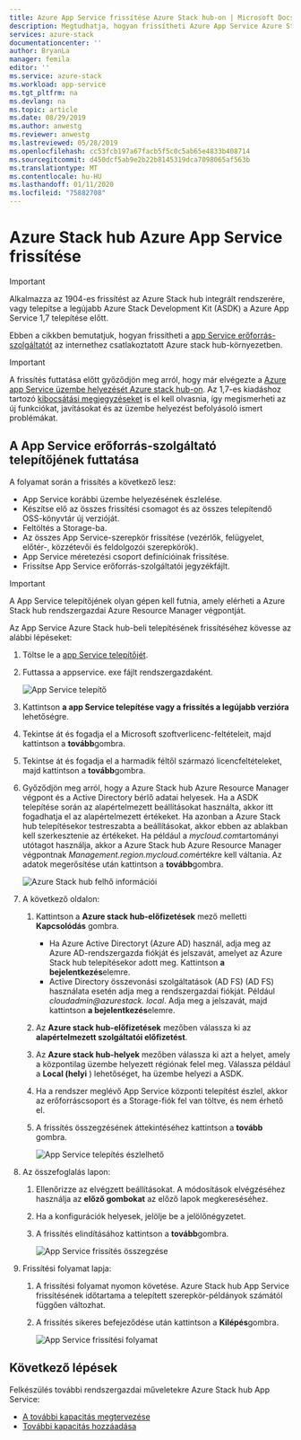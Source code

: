 ```yaml
---
title: Azure App Service frissítése Azure Stack hub-on | Microsoft Docs
description: Megtudhatja, hogyan frissítheti Azure App Service Azure Stack hub-on.
services: azure-stack
documentationcenter: ''
author: BryanLa
manager: femila
editor: ''
ms.service: azure-stack
ms.workload: app-service
ms.tgt_pltfrm: na
ms.devlang: na
ms.topic: article
ms.date: 08/29/2019
ms.author: anwestg
ms.reviewer: anwestg
ms.lastreviewed: 05/28/2019
ms.openlocfilehash: cc53fcb197a67facb5f5c0c5ab65e4833b408714
ms.sourcegitcommit: d450dcf5ab9e2b22b8145319dca7098065af563b
ms.translationtype: MT
ms.contentlocale: hu-HU
ms.lasthandoff: 01/11/2020
ms.locfileid: "75882708"
---
```

# <a name="update-azure-app-service-on-azure-stack-hub"></a>Azure Stack hub Azure App Service frissítése

> [!IMPORTANT]
> Alkalmazza az 1904-es frissítést az Azure Stack hub integrált rendszerére, vagy telepítse a legújabb Azure Stack Development Kit (ASDK) a Azure App Service 1,7 telepítése előtt.

Ebben a cikkben bemutatjuk, hogyan frissítheti a [app Service erőforrás-szolgáltatót](azure-stack-app-service-overview.md) az internethez csatlakoztatott Azure stack hub-környezetben.

> [!IMPORTANT]
> A frissítés futtatása előtt győződjön meg arról, hogy már elvégezte a [Azure app Service üzembe helyezését Azure stack hub-on](azure-stack-app-service-deploy.md). Az 1,7-es kiadáshoz tartozó [kibocsátási megjegyzéseket](azure-stack-app-service-release-notes-update-seven.md) is el kell olvasnia, így megismerheti az új funkciókat, javításokat és az üzembe helyezést befolyásoló ismert problémákat.

## <a name="run-the-app-service-resource-provider-installer"></a>A App Service erőforrás-szolgáltató telepítőjének futtatása

A folyamat során a frissítés a következő lesz:

* App Service korábbi üzembe helyezésének észlelése.
* Készítse elő az összes frissítési csomagot és az összes telepítendő OSS-könyvtár új verzióját.
* Feltöltés a Storage-ba.
* Az összes App Service-szerepkör frissítése (vezérlők, felügyelet, előtér-, közzétevői és feldolgozói szerepkörök).
* App Service méretezési csoport definícióinak frissítése.
* Frissítse App Service erőforrás-szolgáltatói jegyzékfájlt.

> [!IMPORTANT]
> A App Service telepítőjének olyan gépen kell futnia, amely elérheti a Azure Stack hub rendszergazdai Azure Resource Manager végpontját.

Az App Service Azure Stack hub-beli telepítésének frissítéséhez kövesse az alábbi lépéseket:

1. Töltse le a [app Service telepítőjét](https://aka.ms/appsvcupdate7installer).

2. Futtassa a appservice. exe fájlt rendszergazdaként.

    ![App Service telepítő][1]

3. Kattintson **a app Service telepítése vagy a frissítés a legújabb verzióra** lehetőségre.

4. Tekintse át és fogadja el a Microsoft szoftverlicenc-feltételeit, majd kattintson a **tovább**gombra.

5. Tekintse át és fogadja el a harmadik féltől származó licencfeltételeket, majd kattintson a **tovább**gombra.

6. Győződjön meg arról, hogy a Azure Stack hub Azure Resource Manager végpont és a Active Directory bérlő adatai helyesek. Ha a ASDK telepítése során az alapértelmezett beállításokat használta, akkor itt fogadhatja el az alapértelmezett értékeket. Ha azonban a Azure Stack hub telepítésekor testreszabta a beállításokat, akkor ebben az ablakban kell szerkesztenie az értékeket. Ha például a *mycloud.com*tartományi utótagot használja, akkor a Azure Stack hub Azure Resource Manager végpontnak *Management.region.mycloud.com*értékre kell váltania. Az adatok megerősítése után kattintson a **tovább**gombra.

    ![Azure Stack hub felhő információi][2]

7. A következő oldalon:

   1. Kattintson a **Azure stack hub-előfizetések** mező melletti **Kapcsolódás** gombra.
        * Ha Azure Active Directoryt (Azure AD) használ, adja meg az Azure AD-rendszergazda fiókját és jelszavát, amelyet az Azure Stack hub telepítésekor adott meg. Kattintson **a bejelentkezés**elemre.
        * Active Directory összevonási szolgáltatások (AD FS) (AD FS) használata esetén adja meg a rendszergazdai fiókját. Például *cloudadmin\@azurestack. local*. Adja meg a jelszavát, majd kattintson **a bejelentkezés**elemre.
   2. Az **Azure stack hub-előfizetések** mezőben válassza ki az **alapértelmezett szolgáltatói előfizetést**.
   3. Az **Azure stack hub-helyek** mezőben válassza ki azt a helyet, amely a központilag üzembe helyezett régiónak felel meg. Válassza például a **Local (helyi** ) lehetőséget, ha üzembe helyezi a ASDK.
   4. Ha a rendszer meglévő App Service központi telepítést észlel, akkor az erőforráscsoport és a Storage-fiók fel van töltve, és nem érhető el.
   5. A frissítés összegzésének áttekintéséhez kattintson a **tovább** gombra.

      ![App Service telepítés észlelhető][3]

8. Az összefoglalás lapon:
   1. Ellenőrizze az elvégzett beállításokat. A módosítások elvégzéséhez használja az **előző gombokat** az előző lapok megkereséséhez.
   2. Ha a konfigurációk helyesek, jelölje be a jelölőnégyzetet.
   3. A frissítés elindításához kattintson a **tovább**gombra.

       ![App Service frissítés összegzése][4]

9. Frissítési folyamat lapja:
    1. A frissítési folyamat nyomon követése. Azure Stack hub App Service frissítésének időtartama a telepített szerepkör-példányok számától függően változhat.
    2. A frissítés sikeres befejeződése után kattintson a **Kilépés**gombra.

        ![App Service frissítési folyamat][5]

<!--Image references-->
[1]: ./media/azure-stack-app-service-update/app-service-exe.png
[2]: ./media/azure-stack-app-service-update/app-service-azure-resource-manager-endpoints.png
[3]: ./media/azure-stack-app-service-update/app-service-installation-detected.png
[4]: ./media/azure-stack-app-service-update/app-service-upgrade-summary.png
[5]: ./media/azure-stack-app-service-update/app-service-upgrade-complete.png

## <a name="next-steps"></a>Következő lépések

Felkészülés további rendszergazdai műveletekre Azure Stack hub App Service:

* [A további kapacitás megtervezése](azure-stack-app-service-capacity-planning.md)
* [További kapacitás hozzáadása](azure-stack-app-service-add-worker-roles.md)
